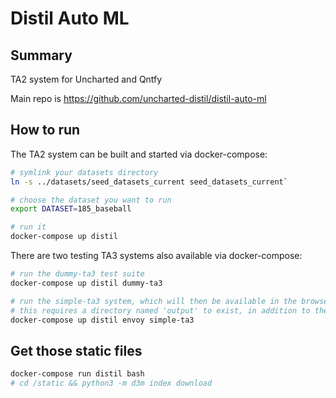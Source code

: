 # Distil Auto ML

## Summary
TA2 system for Uncharted and Qntfy 

Main repo is https://github.com/uncharted-distil/distil-auto-ml

## How to run
The TA2 system can be built and started via docker-compose:
```bash
# symlink your datasets directory 
ln -s ../datasets/seed_datasets_current seed_datasets_current`

# choose the dataset you want to run 
export DATASET=185_baseball

# run it
docker-compose up distil
```

There are two testing TA3 systems also available via docker-compose:
```bash
# run the dummy-ta3 test suite
docker-compose up distil dummy-ta3

# run the simple-ta3 system, which will then be available in the browser at localhost:80
# this requires a directory named 'output' to exist, in addition to the seed_datasets_current directory
docker-compose up distil envoy simple-ta3
```

## Get those static files 
```bash
docker-compose run distil bash 
# cd /static && python3 -m d3m index download
```
